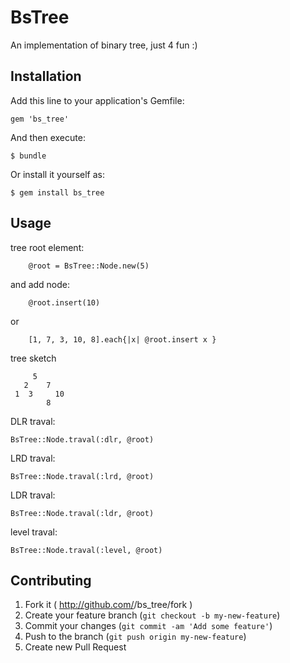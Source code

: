 # BsTree

An implementation of binary tree, just 4 fun :)

## Installation

Add this line to your application's Gemfile:

    gem 'bs_tree'

And then execute:

    $ bundle

Or install it yourself as:

    $ gem install bs_tree

## Usage

tree root element:  

		@root = BsTree::Node.new(5)

and add node:
	
		@root.insert(10)

or
	
		[1, 7, 3, 10, 8].each{|x| @root.insert x }

tree sketch

	 	 5
	   2    7
	 1  3     10
	        8

DLR traval:

	BsTree::Node.traval(:dlr, @root)

LRD traval:

	BsTree::Node.traval(:lrd, @root)

LDR traval:

	BsTree::Node.traval(:ldr, @root)

level traval:

	BsTree::Node.traval(:level, @root)

## Contributing

1. Fork it ( http://github.com/<my-github-username>/bs_tree/fork )
2. Create your feature branch (`git checkout -b my-new-feature`)
3. Commit your changes (`git commit -am 'Add some feature'`)
4. Push to the branch (`git push origin my-new-feature`)
5. Create new Pull Request
